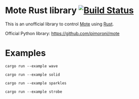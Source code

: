 # Mote Rust library [![Build Status](https://travis-ci.org/tiziano88/mote-rs.svg?branch=master)](https://travis-ci.org/tiziano88/mote-rs)

This is an unofficial library to control [Mote](https://shop.pimoroni.com/products/mote) using [Rust](https://www.rust-lang.org/en-US/).

Official Python library: https://github.com/pimoroni/mote

# Examples

`cargo run --example wave`

`cargo run --example solid`

`cargo run --example sparkles`

`cargo run --example strobe`
